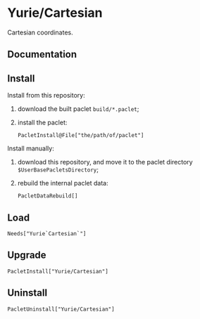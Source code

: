 # Yurie/Cartesian

Cartesian coordinates.

## Documentation

## Install

Install from this repository:

1. download the built paclet `build/*.paclet`;

2. install the paclet:

    ``` wl
    PacletInstall@File["the/path/of/paclet"]
    ```

Install manually:

1. download this repository, and move it to the paclet directory `$UserBasePacletsDirectory`;

2. rebuild the internal paclet data:

    ``` wl
    PacletDataRebuild[]
    ```

## Load

``` wl
Needs["Yurie`Cartesian`"]
```

## Upgrade

``` wl
PacletInstall["Yurie/Cartesian"]
```

## Uninstall

``` wl
PacletUninstall["Yurie/Cartesian"]
```
